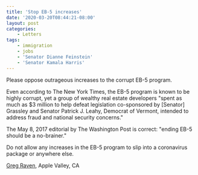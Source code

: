 ```yaml
---
title: 'Stop EB-5 increases'
date: '2020-03-20T08:44:21-08:00'
layout: post
categories:
    - Letters
tags:
    - immigration
    - jobs
    - 'Senator Dianne Feinstein'
    - 'Senator Kamala Harris'
---
```


Please oppose outrageous increases to the corrupt EB-5 program.

Even according to The New York Times, the EB-5 program is known to be highly corrupt, yet a group of wealthy real estate developers "spent as much as $3 million to help defeat legislation co-sponsored by \[Senator\] Grassley and Senator Patrick J. Leahy, Democrat of Vermont, intended to address fraud and national security concerns."

The May 8, 2017 editorial by The Washington Post is correct: "ending EB-5 should be a no-brainer."

Do not allow any increases in the EB-5 program to slip into a coronavirus package or anywhere else.

[Greg Raven](https://www.gregraven.org/), Apple Valley, CA